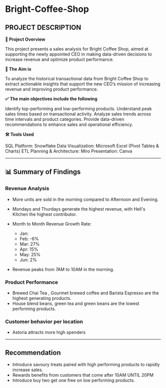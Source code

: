 # Bright-Coffee-Shop

## **PROJECT DESCRIPTION**

**📝 Project Overview**

This project presents a sales analysis for Bright Coffee Shop, aimed at supporting the newly appointed CEO in making data-driven decisions to increase revenue and optimize product performance.

**🎯 The Aim is**

To analyze the historical transactional data from Bright Coffee Shop to extract actionable insights that support the new CEO’s mission of increasing revenue and improving product performance.

**✅ The main objectives include the following**

Identify top-performing and low-performing products.
Understand peak sales times based on transactional activity.
Analyze sales trends across time intervals and product categories.
Provide data-driven recommendations to enhance sales and operational efficiency.

**🛠️ Tools Used**

SQL Platform: Snowflake
Data Visualization: Microsoft Excel (Pivot Tables & Charts)
ETL Planning & Architecture: Miro
Presentation: Canva
___
## **📊 Summary of Findings**

### Revenue Analysis

- More units are sold in the morning compared to Afternoon and Evening.

- Mondays and Thurdays generate the highest revenue, with Hell's Kitchen the highest contributor.
- Month to Month Revenue Growth Rate:
  - Jan: 
  - Feb: -6%
  - Mar: 27%
  - Apr: 15%
  - May: 25%
  - Jun: 2%
- Revenue peaks from 7AM  to 10AM in the morning.

### Product Performance
- Brewed Chai Tea , Gourmet brewed coffee and Barista Espresso are the highest generating products.
- House blend beans, green tea and green beans are the lowest performing  products.
### Customer behavior per location
- Astoria attracts more high spenders
___
## **Recommendation**
- Introduce savoury treats paired with high performing products to rapidly increase sales.
- Rewards benefits from customers that come after 10AM UNTIL 20PM
- Introduce buy  two get one free on low performing products.
